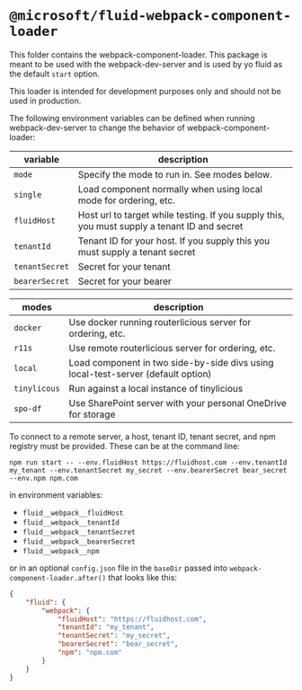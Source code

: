 # `@microsoft/fluid-webpack-component-loader`
This folder contains the webpack-component-loader. This package is meant to be used with the webpack-dev-server and is used by yo fluid as the default `start` option.

This loader is intended for development purposes only and should not be used in production.

The following environment variables can be defined when running webpack-dev-server to change the behavior of webpack-component-loader:

| variable | description |
| ---------| ----------- |
| `mode` | Specify the mode to run in. See modes below. |
| `single` | Load component normally when using local mode for ordering, etc. |
| `fluidHost` | Host url to target while testing. If you supply this, you must supply a tenant ID and secret |
| `tenantId` | Tenant ID for your host. If you supply this you must supply a tenant secret |
| `tenantSecret` | Secret for your tenant |
| `bearerSecret` | Secret for your bearer |


| modes | description |
| ---------| ----------- |
| `docker` | Use docker running routerlicious server for ordering, etc. |
| `r11s`   | Use remote routerlicious server for ordering, etc. |
| `local`  | Load component in two side-by-side divs using local-test-server (default option) |
| `tinylicous` | Run against a local instance of tinylicious |
| `spo-df` | Use SharePoint server with your personal OneDrive for storage |

To connect to a remote server, a host, tenant ID, tenant secret, and npm registry must be provided. These can be at the command line:
```
npm run start -- --env.fluidHost https://fluidhost.com --env.tenantId my_tenant --env.tenantSecret my_secret --env.bearerSecret bear_secret --env.npm npm.com
```

in environment variables:
- `fluid__webpack__fluidHost`
- `fluid__webpack__tenantId`
- `fluid__webpack__tenantSecret`
- `fluid__webpack__bearerSecret`
- `fluid__webpack__npm`

or in an optional `config.json` file in the `baseDir` passed into `webpack-component-loader.after()` that looks like this:
``` json
{
    "fluid": {
        "webpack": {
            "fluidHost": "https://fluidhost.com",
            "tenantId": "my_tenant",
            "tenantSecret": "my_secret",
            "bearerSecret": "bear_secret",
            "npm": "npm.com"
        }
    }
}

```